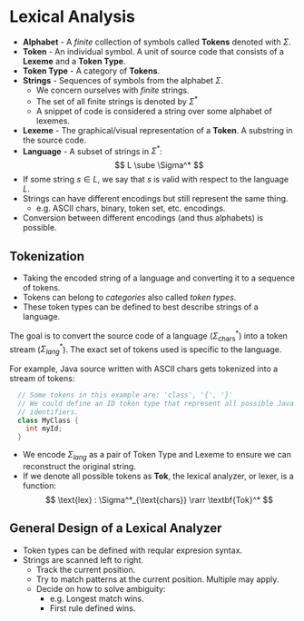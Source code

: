 # Lexical Analysis

+ **Alphabet** - A _finite_ collection of symbols called **Tokens** denoted
  with $\Sigma$.
+ **Token** - An individual symbol. A unit of source code that consists of a
  **Lexeme** and a **Token Type**.
+ **Token Type** - A category of **Tokens**.
+ **Strings** - Sequences of symbols from the alphabet $\Sigma$.
  - We concern ourselves with _finite_ strings.
  - The set of all finite strings is denoted by $\Sigma^*$
  - A snippet of code is considered a string over some alphabet of lexemes.
+ **Lexeme** - The graphical/visual representation of a **Token**. A substring
  in the source code.
+ **Language** - A subset of strings in $\Sigma^*$:
  $$ L \sube \Sigma^* $$
+ If some string $s \in L$, we say that $s$ is valid with respect to the
  language $L$.
+ Strings can have different encodings but still represent the same thing.
  - e.g. ASCII chars, binary, token set, etc. encodings.
+ Conversion between different encodings (and thus alphabets) is possible.

## Tokenization

+ Taking the encoded string of a language and converting it to a sequence of
  tokens.
+ Tokens can belong to _categories_ also called _token types_.
+ These token types can be defined to best describe strings of a language.

The goal is to convert the source code of a language ($\Sigma^*_{\text{chars}}$) into 
a token stream ($\Sigma^*_{\textit{lang}}$). The exact set of tokens used is specific
to the language.

For example, Java source written with ASCII chars gets tokenized into a stream
of tokens:
```java
  // Some tokens in this example are: 'class', '{', '}'
  // We could define an ID token type that represent all possible Java
  // identifiers.
  class MyClass {
    int myId;
  }
```
+ We encode $\Sigma_{\textit{lang}}$ as a pair of Token Type and Lexeme to
  ensure we can reconstruct the original string.
+ If we denote all possible tokens as $\textbf{Tok}$, the lexical analyzer, or
  lexer, is a function:
  $$ \text{lex} : \Sigma^*_{\text{chars}} \rarr \textbf{Tok}^* $$

## General Design of a Lexical Analyzer

+ Token types can be defined with reqular expresion syntax.
+ Strings are scanned left to right.
  - Track the current position.
  - Try to match patterns at the current position. Multiple may apply.
  - Decide on how to solve ambiguity:
    * e.g. Longest match wins.
    * First rule defined wins.

